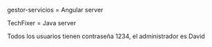 gestor-servicios = Angular server

TechFixer = Java server

Todos los usuarios tienen contraseña 1234, el administrador es David
